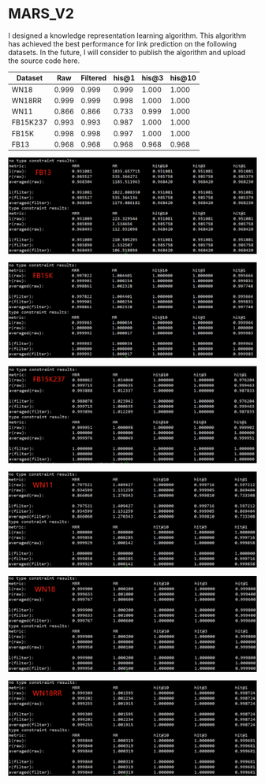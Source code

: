 # MARS_V2
I designed a knowledge representation learning algorithm. This algorithm has achieved the best performance for link prediction on the following datasets. In the future, I will consider to publish the algorithm and upload the source code here.



| Dataset    | Raw   | Filtered | his@1     | his@3     | his@10    |
|----------|-------|----------|-------|-------|-------|
| WN18     | 0.999 | 0.999    | 0.999 | 1.000 | 1.000 |
| WN18RR   | 0.999 | 0.999    | 0.998 | 1.000 | 1.000 |
| WN11     | 0.866 | 0.866    | 0.733 | 0.999 | 1.000 |
| FB15K237 | 0.993 | 0.993    | 0.987 | 1.000 | 1.000 |
| FB15K    | 0.998 | 0.998    | 0.997 | 1.000 | 1.000 |
| FB13     | 0.968 | 0.968    | 0.968 | 0.968 | 0.968 |


<img src="https://github.com/sunke-github/MARS_V2/blob/main/FB13.png" width="512">


![image](https://github.com/sunke-github/MARS_V2/blob/main/FB15K.png)

![image](https://github.com/sunke-github/MARS_V2/blob/main/FB15K237.png)

![image](https://github.com/sunke-github/MARS_V2/blob/main/WN11.png)

![image](https://github.com/sunke-github/MARS_V2/blob/main/WN18.png)

![image](https://github.com/sunke-github/MARS_V2/blob/main/WN18RR.png)
